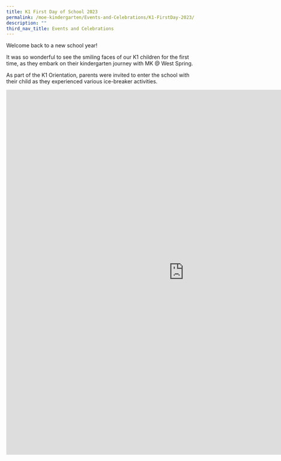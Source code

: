 ```yaml
---
title: K1 First Day of School 2023
permalink: /moe-kindergarten/Events-and-Celebrations/K1-FirstDay-2023/
description: ""
third_nav_title: Events and Celebrations
---
```

Welcome back to a new school year!

It was so wonderful to see the smiling faces of our K1 children for the first time, as they embark on their kindergarten journey with MK @ West Spring. 

As part of the K1 Orientation, parents were invited to enter the school with their child as they experienced various ice-breaker activities.

<iframe allowfullscreen="true" height="974" width="945" frameborder="0" src="https://docs.google.com/presentation/d/e/2PACX-1vRR_64zY2LCWKvliSChl0MKBK9bLUHB_mjwaZO-M7iwDdAH5Zk9h5J5MAIcc4pkRyHG4JGK2astrwfM/embed?start=true&amp;loop=true&amp;delayms=3000"></iframe>